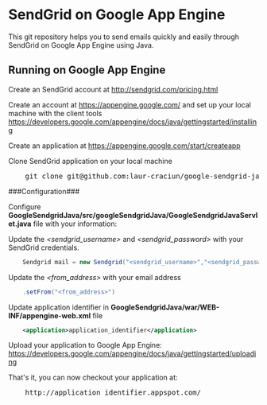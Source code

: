SendGrid on Google App Engine
======================

This git repository helps you to send emails quickly and easily through SendGrid on Google App Engine using Java.


Running on Google App Engine
----------------------------

Create an SendGrid account at http://sendgrid.com/pricing.html

Create an account at https://appengine.google.com/ and set up your local machine with the client tools https://developers.google.com/appengine/docs/java/gettingstarted/installing

Create an application at https://appengine.google.com/start/createapp

Clone SendGrid application on your local machine
<pre>
    git clone git@github.com:laur-craciun/google-sendgrid-java.git
</pre>

###Configuration###

Configure <strong>GoogleSendgridJava/src/googleSendgridJava/GoogleSendgridJavaServlet.java</strong> file with your information:

Update the *&lt;sendgrid_username&gt;* and *&lt;sendgrid_password&gt;* with your SendGrid credentials.
```Java
    Sendgrid mail = new Sendgrid("<sendgrid_username>","<sendgrid_password>");
```
Update the *&lt;from_address&gt;* with your email address
```Java
    .setFrom("<from_address>")
```
Update application identifier in <strong>GoogleSendgridJava/war/WEB-INF/appengine-web.xml</strong> file
```XML
    <application>application_identifier</application>
```

Upload your application to Google App Engine: https://developers.google.com/appengine/docs/java/gettingstarted/uploading

That's it, you can now checkout your application at:
<pre>
    http://application_identifier.appspot.com/
</pre>




